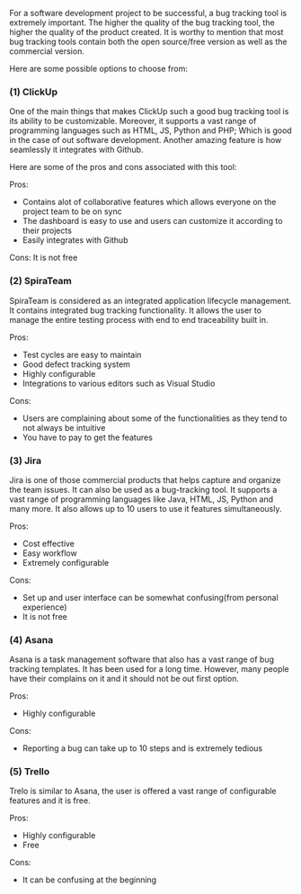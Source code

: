For a software development project to be successful, a bug tracking tool is extremely important. The higher the quality of the bug tracking tool, the higher the quality of the product created. It is worthy to mention that most bug tracking tools contain both the open source/free version as well as the commercial version.

Here are some possible options to choose from:

### (1) ClickUp

One of the main things that makes ClickUp such a good bug tracking tool is its ability to be customizable. Moreover, it supports a vast range of programming languages such as HTML, JS, Python and PHP; Which is good in the case of out software development. Another amazing feature is how seamlessly it integrates with Github.

Here are some of the pros and cons associated with this tool:

Pros:

- Contains alot of collaborative features which allows everyone on the project team to be on sync
- The dashboard is easy to use and users can customize it according to their projects
- Easily integrates with Github

Cons: It is not free

### (2) SpiraTeam

SpiraTeam is considered as an integrated application lifecycle management. It contains integrated bug tracking functionality. It allows the user to manage the entire testing process with end to end traceability built in.

Pros:
- Test cycles are easy to maintain
- Good defect tracking system
- Highly configurable
- Integrations to various editors such as Visual Studio

Cons:
- Users are complaining about some of the functionalities as they tend to not always be intuitive
- You have to pay to get the features


### (3) Jira

Jira is one of those commercial products that helps capture and organize the team issues. It can also be used as a bug-tracking tool. It supports a vast range of programming languages like Java, HTML, JS, Python and many more. It also allows up to 10 users to use it features simultaneously.

Pros:
- Cost effective
- Easy workflow
- Extremely configurable

Cons:
- Set up and user interface can be somewhat confusing(from personal experience)
- It is not free

### (4) Asana

Asana is a task management software that also has a vast range of bug tracking templates. It has been used for a long time. However, many people have their complains on it and it should not be out first option. 

Pros:
- Highly configurable

Cons:
- Reporting a bug can take up to 10 steps and is extremely tedious

### (5) Trello

Trelo is similar to Asana, the user is offered a vast range of configurable features and it is free.

Pros:
- Highly configurable
- Free

Cons:
- It can be confusing at the beginning









